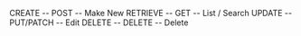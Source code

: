 CREATE -- POST -- Make New
RETRIEVE -- GET -- List / Search 
UPDATE -- PUT/PATCH -- Edit
DELETE -- DELETE -- Delete